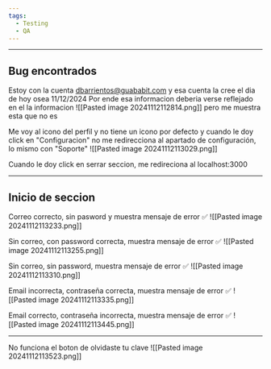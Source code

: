 ```yaml
---
tags:
  - Testing
  - QA
---
```

---
## Bug encontrados

Estoy con la cuenta dbarrientos@guababit.com y esa cuenta la cree el dia de hoy osea 11/12/2024
Por ende esa informacion deberia verse reflejado en el la informacion 
![[Pasted image 20241112112814.png]]
pero me muestra esta que no es

Me voy al icono del perfil y no tiene un icono por defecto y cuando le doy click en "Configuracion" no me redirecciona al apartado de configuración, lo mismo con "Soporte" 
![[Pasted image 20241112113029.png]]

Cuando le doy click en serrar seccion, me redireciona al localhost:3000


---
## Inicio de seccion
Correo correcto, sin pasword y muestra mensaje de error ✅
![[Pasted image 20241112113233.png]]

Sin correo, con password correcta, muestra mensaje de error ✅
![[Pasted image 20241112113255.png]]

Sin correo, sin password, muestra mensaje de error ✅
![[Pasted image 20241112113310.png]]

Email incorrecta, contraseña correcta, muestra mensaje de error ✅ 
![[Pasted image 20241112113335.png]]

Email correcto, contraseña incorrecta, muestra mensaje de error ✅
![[Pasted image 20241112113445.png]]



---
No funciona el boton de olvidaste tu clave
![[Pasted image 20241112113523.png]]



